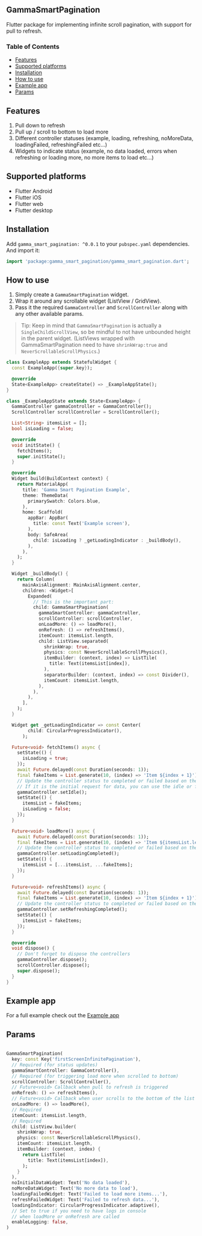 ## GammaSmartPagination
Flutter package for implementing infinite scroll pagination, with support for pull to refresh.

### Table of Contents 

- [Features](#features)
- [Supported platforms](#supported-platforms)
- [Installation](#installation)
- [How to use](#how-to-use)
- [Example app](#example-app)
- [Params](#params)

## Features

1. Pull down to refresh
2. Pull up / scroll to bottom to load more
3. Different controller statuses (example, loading, refreshing, noMoreData, loadingFailed, refreshingFailed etc...)
4. Widgets to indicate status (example, no data loaded, errors when refreshing or loading more, no more items to load etc...)

## Supported platforms

* Flutter Android
* Flutter iOS
* Flutter web
* Flutter desktop

## Installation

Add `gamma_smart_pagination: ^0.0.1` to your `pubspec.yaml` dependencies. And import it:

```dart
import 'package:gamma_smart_pagination/gamma_smart_pagination.dart';
```

## How to use

1. Simply create a `GammaSmartPagination` widget.
2. Wrap it around any scrollable widget (ListView / GridView).
3. Pass it the required `GammaController` and `ScrollController` along with any other available params.

> Tip: Keep in mind that `GammaSmartPagination` is actually a `SingleChildScrollView`, so be mindful to not have unbounded height in the parent widget.
(ListViews wrapped with GammaSmartPagination need to have `shrinkWrap:true` and `NeverScrollableScrollPhysics`.)

```dart
class ExampleApp extends StatefulWidget {
  const ExampleApp({super.key});

  @override
  State<ExampleApp> createState() => _ExampleAppState();
}

class _ExampleAppState extends State<ExampleApp> {
  GammaController gammaController = GammaController();
  ScrollController scrollController = ScrollController();

  List<String> itemsList = [];
  bool isLoading = false;

  @override
  void initState() {
    fetchItems();
    super.initState();
  }

  @override
  Widget build(BuildContext context) {
    return MaterialApp(
      title: 'Gamma Smart Pagination Example',
      theme: ThemeData(
        primarySwatch: Colors.blue,
      ),
      home: Scaffold(
        appBar: AppBar(
          title: const Text('Example screen'),
        ),
        body: SafeArea(
          child: isLoading ? _getLoadingIndicator : _buildBody(),
        ),
      ),
    );
  }

  Widget _buildBody() {
    return Column(
      mainAxisAlignment: MainAxisAlignment.center,
      children: <Widget>[
        Expanded(
          // This is the important part:
          child: GammaSmartPagination(
            gammaSmartController: gammaController,
            scrollController: scrollController,
            onLoadMore: () => loadMore(),
            onRefresh: () => refreshItems(),
            itemCount: itemsList.length,
            child: ListView.separated(
              shrinkWrap: true,
              physics: const NeverScrollableScrollPhysics(),
              itemBuilder: (context, index) => ListTile(
                title: Text(itemsList[index]),
              ),
              separatorBuilder: (context, index) => const Divider(),
              itemCount: itemsList.length,
            ),
          ),
        ),
      ],
    );
  }

  Widget get _getLoadingIndicator => const Center(
        child: CircularProgressIndicator(),
      );

  Future<void> fetchItems() async {
    setState(() {
      isLoading = true;
    });
    await Future.delayed(const Duration(seconds: 1));
    final fakeItems = List.generate(10, (index) => 'Item ${index + 1}');
    // Update the controller status to completed or failed based on the result
    // If it is the initial request for data, you can use the idle or failed status
    gammaController.setIdle();
    setState(() {
      itemsList = fakeItems;
      isLoading = false;
    });
  }

  Future<void> loadMore() async {
    await Future.delayed(const Duration(seconds: 1));
    final fakeItems = List.generate(10, (index) => 'Item ${itemsList.length + index + 1}');
    // Update the controller status to completed or failed based on the result
    gammaController.setLoadingCompleted();
    setState(() {
      itemsList = [...itemsList, ...fakeItems];
    });
  }

  Future<void> refreshItems() async {
    await Future.delayed(const Duration(seconds: 1));
    final fakeItems = List.generate(10, (index) => 'Item ${index + 1}');
    // Update the controller status to completed or failed based on the result
    gammaController.setRefreshingCompleted();
    setState(() {
      itemsList = fakeItems;
    });
  }

  @override
  void dispose() {
    // Don't forget to dispose the controllers
    gammaController.dispose();
    scrollController.dispose();
    super.dispose();
  }
}
```

## Example app
For a full example check out the [Example app](https://github.com/GammaTechMK/gamma_smart_pagination/tree/main/example "Example app")

## Params

```dart

GammaSmartPagination(
  key: const Key('firstScreenInfinitePagination'),
  // Required (for status updates)
  gammaSmartController: GammaController(),
  // Required (for triggering load more when scrolled to bottom)
  scrollController: ScrollController(),
  // Future<void> Callback when pull to refresh is triggered
  onRefresh: () => refreshItems(),
  // Future<void> Callback when user scrolls to the bottom of the list
  onLoadMore: () => loadMore(),
  // Required
  itemCount: itemsList.length,
  // Required
  child: ListView.builder(
    shrinkWrap: true,
    physics: const NeverScrollableScrollPhysics(),
    itemCount: itemsList.length,
    itemBuilder: (context, index) {
      return ListTile(
        title: Text(itemsList[index]),
      );
    }
  ),
  noInitialDataWidget: Text('No data loaded'),
  noMoreDataWidget: Text('No more data to load'),
  loadingFailedWidget: Text('Failed to load more items...'),
  refreshFailedWidget: Text('Failed to refresh data...'),
  loadingIndicator: CircularProgressIndicator.adaptive(),
  // Set to true if you need to have logs in console
  // when loadMore or onRefresh are called
  enableLogging: false,
)
```